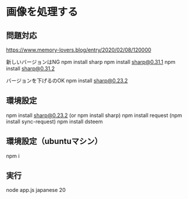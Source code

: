 # 画像を処理する


## 問題対応
https://www.memory-lovers.blog/entry/2020/02/08/120000

新しいバージョンはNG
npm install sharp
npm install sharp@0.31.1
npm install sharp@0.31.2

バージョンを下げるのOK
npm install sharp@0.23.2


## 環境設定
npm install sharp@0.23.2 (or npm install sharp) 
npm install request (npm install sync-request)
npm install dsteem

## 環境設定（ubuntuマシン）
npm i

## 実行
node app.js japanese 20